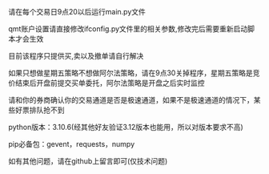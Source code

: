 请在每个交易日9点20以后运行main.py文件

qmt账户设置请直接修改ifconfig.py文件里的相关参数,修改完后需要重新启动脚本才会生效

目前该程序只提供买,卖以及撤单请自行解决

如果只想做星期五策略不想做阿尔法策略，请在9点30关掉程序，星期五策略是竞价结束后开盘前提交买单委托，阿尔法策略是开盘之后实时监控

请和你的券商确认你的交易通道是否是极速通道，如果不是极速通道的情况下，某些好票排队抢不到

python版本：3.10.6(经其他好友验证3.12版本也能用，所以对版本要求不高)

pip必备包：gevent，requests，numpy

如有其他问题，请在github上留言即可(仅技术问题)
